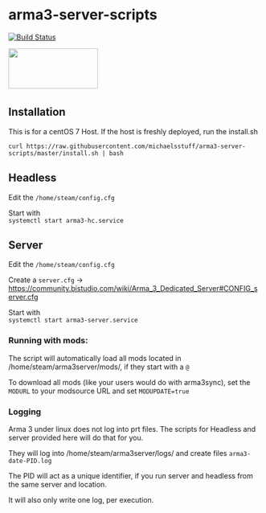 # arma3-server-scripts

[![Build Status](https://travis-ci.org/michaelsstuff/arma3-server-scripts.svg?branch=master)](https://travis-ci.org/michaelsstuff/arma3-server-scripts)

<a href="url"><img src="https://community.bistudio.com/wikidata/images/8/80/Arma_3_logo_black.png" align="left" height="80" width="178" ></a>
<br />  
<br />  
<br />  

## Installation

This is for a centOS 7 Host. If the host is freshly deployed, run the install.sh  

``curl https://raw.githubusercontent.com/michaelsstuff/arma3-server-scripts/master/install.sh | bash``

## Headless

Edit the ``/home/steam/config.cfg``

Start with  
``systemctl start arma3-hc.service``

## Server

Edit the ``/home/steam/config.cfg``

Create a ``server.cfg`` -> https://community.bistudio.com/wiki/Arma_3_Dedicated_Server#CONFIG_server.cfg

Start with  
``systemctl start arma3-server.service``


### Running with mods:

The script will automatically load all mods located in /home/steam/arma3server/mods/, if they start with a ``@``

To download all mods (like your users would do with arma3sync), set the ``MODURL`` to your modsource URL and set ``MODUPDATE=true``


### Logging

Arma 3 under linux does not log into prt files. The scripts for Headless and server provided here will do that for you.

They will log into /home/steam/arma3server/logs/ and create files ``arma3-date-PID.log``

The PID will act as a unique identifier, if you run server and headless from the same server and location.

It will also only write one log, per execution.
